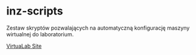 # inz-scripts
Zestaw skryptów pozwalających na automatyczną konfigurację maszyny wirtualnej do laboratorium.

[VirtuaLab Site](www.vmlab.ninjait.pl)
